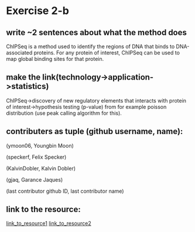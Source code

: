 # Exercise 2-b

## write ~2 sentences about what the method does

ChIPSeq is a method used to identify the regions of DNA that binds to DNA-associated proteins.
For any protein of interest, ChIPSeq can be used to map global binding sites for that protein.

## make the link(technology->application->statistics)


ChIPSeq->discovery of new regulatory elements that interacts with protein of interest->hypothesis testing (p-value) from for example poisson distribution (use peak calling algorithm for this). 

## contributers as tuple (github username, name):

(ymoon06, Youngbin Moon)

(speckerf, Felix Specker)

(KalvinDobler, Kalvin Dobler)

(gjaq, Garance Jaques)

(last contributor github ID, last contributor name)
## link to the resource:
[link_to_resource1](https://www.illumina.com/techniques/sequencing/dna-sequencing/chip-seq.html)
[link_to_resource2](https://science.sciencemag.org/content/316/5830/1497?hwshib2=authn%3A1600986291%3A20200923%253Afa68459e-7542-4c13-93df-c33860c13fe5%3A0%3A0%3A0%3AmHdLlj0oHezGysPSsB%2FBGg%3D%3D)
